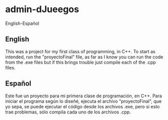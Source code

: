 # admin-dJueegos

English-Español

## English
This was a project for my first class of programming, in C++. To start as intended, run the "proyectoFinal" file, as far as I know you can run the code from the .exe files but if this brings trouble just compile each of the .cpp files.

## Español
Este fue un proyecto para mi primera clase de programación, en C++. Para iniciar el programa según lo diseñé, ejecuta el archivo "proyectoFinal", que yo sepa, se puede ejecutar el código desde los archivos .exe, pero si esto trae problemas, sólo compila cada uno de los archivos .cpp. 
